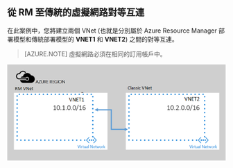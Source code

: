 ## 從 RM 至傳統的虛擬網路對等互連

在此案例中，您將建立兩個 VNet (也就是分別屬於 Azure Resource Manager 部署模型和傳統部署模型的 **VNET1** 和 **VNET2**) 之間的對等互連。

> [AZURE.NOTE] 虛擬網路必須在相同的訂用帳戶中。

![asm 至 arm 部署案例](./media/virtual-networks-create-vnetpeering-scenario-asmtoarm-include/figure01.PNG)

<!---HONumber=AcomDC_0921_2016-->